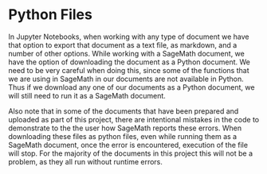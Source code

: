 # Python Files

In Jupyter Notebooks, when working with any type of document we have that option to export that document as a text file, as markdown, and a number
of other options.  While working with a SageMath document, we have the option of downloading the document as a Python document.  We need to be very careful when 
doing this, since some of the functions that we are using in SageMath in our documents are not available in Python.  Thus if we download any one of our documents 
as a Python document, we will still need to run it as a SageMath document.  

Also note that in some of the documents that have been prepared and uploaded as part of this project, there are intentional mistakes in the code to 
demonstrate to the the user how SageMath reports these errors.  When downloading these files as python files, even while running them as a SageMath document,
once the error is encountered, execution of the file will stop.  For the majority of the documents in this project this will not be a problem, as they all
run without runtime errors.
